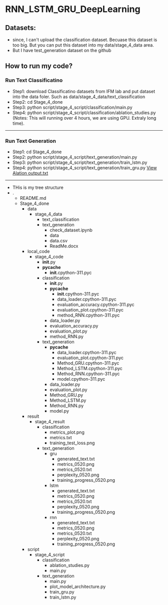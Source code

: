 # RNN_LSTM_GRU_DeepLearning

## Datasets: 
- since, I can't upload the classification dataset. Becuase this dataset is too big. But you can put this dataset into my data/stage_4_data area.
- But I have test_generation dataset on the github

## How to run my code?

### Run Text Classificatino

- Step1: download Classificatino datasets from IFM lab and put dataset into the data foler. Such as data/stage_4_data/text_classification
- Step2: cd Stage_4_done
- Step3: python script/stage_4_script/classification/main.py
- Step4: python script/stage_4_script/classification/ablation_studies.py  (Notes: This will running over 4 hours, we are using GPU. Extraly long time).

---

### Run Text Generation
- Step1: cd Stage_4_done
- Step2: python script/stage_4_script/text_generation/main.py
- Step3: python script/stage_4_script/text_generation/train_lstm.py
- Step4: python script/stage_4_script/text_generation/train_gru.py
[View Alation output.txt](.output.txt)

---

- THis is my tree structure
- .
  - README.md
  - Stage_4_done
    - data
      - stage_4_data
        - text_classification
        - text_generation
          - check_dataset.ipynb
          - data
          - data.csv
          - ReadMe.docx
    - local_code
      - stage_4_code
        - __init__.py
        - __pycache__
          - __init__.cpython-311.pyc
        - classification
          - __init__.py
          - __pycache__
            - __init__.cpython-311.pyc
            - data_loader.cpython-311.pyc
            - evaluation_accuracy.cpython-311.pyc
            - evaluation_plot.cpython-311.pyc
            - method_RNN.cpython-311.pyc
          - data_loader.py
          - evaluation_accuracy.py
          - evaluation_plot.py
          - method_RNN.py
        - text_generation
          - __pycache__
            - data_loader.cpython-311.pyc
            - evaluation_plot.cpython-311.pyc
            - Method_GRU.cpython-311.pyc
            - Method_LSTM.cpython-311.pyc
            - Method_RNN.cpython-311.pyc
            - model.cpython-311.pyc
          - data_loader.py
          - evaluation_plot.py
          - Method_GRU.py
          - Method_LSTM.py
          - Method_RNN.py
          - model.py
    - result
      - stage_4_result
        - classification
          - metrics_plot.png
          - metrics.txt
          - training_test_loss.png
        - text_generation
          - gru
            - generated_text.txt
            - metrics_0520.png
            - metrics_0520.txt
            - perplexity_0520.png
            - training_progress_0520.png
          - lstm
            - generated_text.txt
            - metrics_0520.png
            - metrics_0520.txt
            - perplexity_0520.png
            - training_progress_0520.png
          - rnn
            - generated_text.txt
            - metrics_0520.png
            - metrics_0520.txt
            - perplexity_0520.png
            - training_progress_0520.png
    - script
      - stage_4_script
        - classification
          - ablation_studies.py
          - main.py
        - text_generation
          - main.py
          - plot_model_architecture.py
          - train_gru.py
          - train_lstm.py
